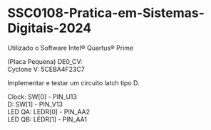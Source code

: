 # SSC0108-Pratica-em-Sistemas-Digitais-2024

Utilizado o Software Intel® Quartus® Prime

(Placa Pequena) DE0_CV:<br/>
Cyclone V: 5CEBA4F23C7

Implementar e testar um circuito latch tipo D.

Clock: SW[0] - PIN_U13<br/>
D: SW[1] - PIN_V13<br/>
LED QA: LEDR[0] - PIN_AA2<br/>
LED QB: LEDR[1] - PIN_AA1<br/>
